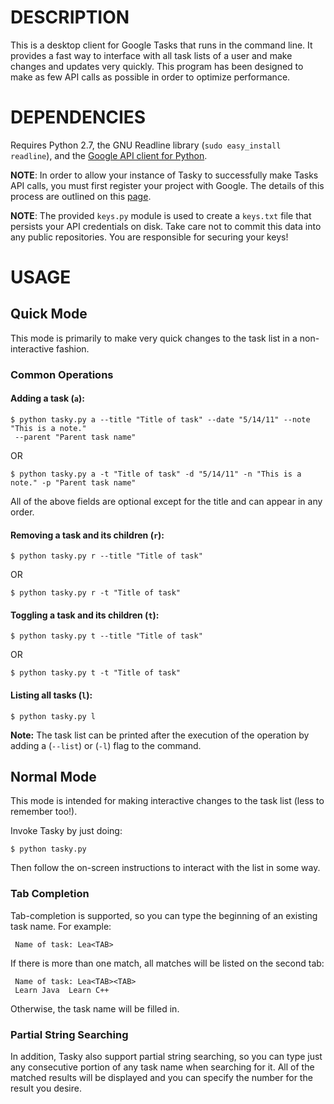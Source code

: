 DESCRIPTION
===========

This is a desktop client for Google Tasks that runs in the command line. It
provides a fast way to interface with all task lists of a user and make 
changes and updates very quickly. This program has been designed to make as
few API calls as possible in order to optimize performance.
 
DEPENDENCIES
===========

Requires Python 2.7, the GNU Readline library (`sudo easy_install readline`), 
and the [Google API client for Python](http://code.google.com/p/google-api-python-client/).

**NOTE**: In order to allow your instance of Tasky to successfully make Tasks API calls, you must first
register your project with Google. The details of this process are outlined on this [page](https://developers.google.com/google-apps/tasks/firstapp).

**NOTE**: The provided `keys.py` module is used to create a `keys.txt` file that persists your API credentials
on disk. Take care not to commit this data into any public repositories. You are responsible for securing your keys!

USAGE
=====
  
Quick Mode
----------

This mode is primarily to make very quick changes to the task list in a non-interactive fashion.

### Common Operations ###

#### Adding a task (`a`):

    $ python tasky.py a --title "Title of task" --date "5/14/11" --note "This is a note."
     --parent "Parent task name"

OR

    $ python tasky.py a -t "Title of task" -d "5/14/11" -n "This is a note." -p "Parent task name"
            
All of the above fields are optional except for the title and can appear in any order.

#### Removing a task and its children (`r`):

    $ python tasky.py r --title "Title of task"

OR

    $ python tasky.py r -t "Title of task"
            
#### Toggling a task and its children (`t`):

    $ python tasky.py t --title "Title of task"

OR

    $ python tasky.py t -t "Title of task"

#### Listing all tasks (`l`):

    $ python tasky.py l

**Note:** The task list can be printed after the execution of the operation by 
adding a (`--list`) or (`-l`) flag to the command.
    
Normal Mode
-----------

This mode is intended for making interactive changes to the task list (less to remember too!).

Invoke Tasky by just doing:

    $ python tasky.py
    
Then follow the on-screen instructions to interact with the list in some way.     

### Tab Completion ###

Tab-completion is supported, so you can type the beginning of an existing task name. For example:

     Name of task: Lea<TAB>

If there is more than one match, all matches will be listed on the second tab:

     Name of task: Lea<TAB><TAB>
     Learn Java  Learn C++

Otherwise, the task name will be filled in.

### Partial String Searching ###

In addition, Tasky also support partial string searching, so you 
can type just any consecutive portion of any task name when searching for it. 
All of the matched results will be displayed and you can specify the number
for the result you desire.
